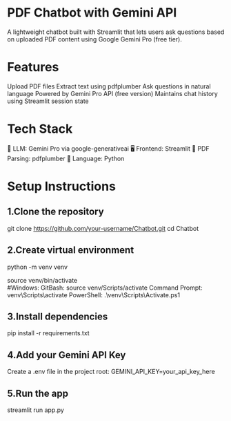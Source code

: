 # PDF Chatbot with Gemini API
A lightweight chatbot built with Streamlit that lets users ask questions based on uploaded PDF content using Google Gemini Pro (free tier).

# Features
Upload PDF files
Extract text using pdfplumber
Ask questions in natural language
Powered by Gemini Pro API (free version)
Maintains chat history using Streamlit session state

# Tech Stack
🧠 LLM: Gemini Pro via google-generativeai
🖥 Frontend: Streamlit
📄 PDF Parsing: pdfplumber
🐍 Language: Python

# Setup Instructions
## 1.Clone the repository
git clone https://github.com/your-username/Chatbot.git
cd Chatbot

## 2.Create virtual environment
python -m venv venv

source venv/bin/activate  
#Windows: 
GitBash: source venv/Scripts/activate
Command Prompt: venv\Scripts\activate
PowerShell: .\venv\Scripts\Activate.ps1

## 3.Install dependencies
pip install -r requirements.txt

## 4.Add your Gemini API Key
Create a .env file in the project root:
GEMINI_API_KEY=your_api_key_here

## 5.Run the app
streamlit run app.py
